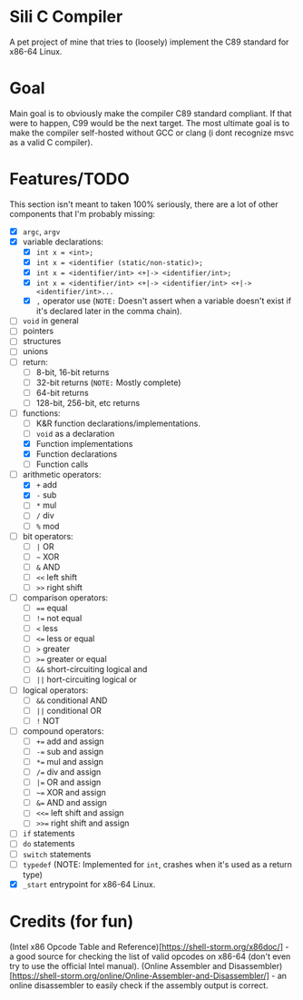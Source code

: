 # Sili C Compiler
A pet project of mine that tries to (loosely) implement the C89 standard for x86-64 Linux.

# Goal
Main goal is to obviously make the compiler C89 standard compliant. If that were to happen, C99 would be the next target. The most ultimate goal is to make the compiler self-hosted without GCC or clang (i dont recognize msvc as a valid C compiler).

# Features/TODO 
This section isn't meant to taken 100% seriously, there are a lot of other components that I'm probably missing:
- [x] `argc`, `argv`
- [x] variable declarations:
    - [x] `int x = <int>;`
    - [x] `int x = <identifier (static/non-static)>;`
    - [x] `int x = <identifier/int> <+|-> <identifier/int>;`
    - [x] `int x = <identifier/int> <+|-> <identifier/int> <+|-> <identifier/int>...`
    - [x] `,` operator use (`NOTE:` Doesn't assert when a variable doesn't exist if it's declared later in the comma chain).
- [ ] `void` in general
- [ ] pointers 
- [ ] structures 
- [ ] unions
- [ ] return:
    - [ ] 8-bit, 16-bit returns
    - [ ] 32-bit returns (`NOTE:` Mostly complete)
    - [ ] 64-bit returns
    - [ ] 128-bit, 256-bit, etc returns
- [ ] functions:
    - [ ] K&R function declarations/implementations.
    - [ ] `void` as a declaration
    - [x] Function implementations
    - [x] Function declarations
    - [ ] Function calls
- [ ] arithmetic operators:
    - [x] `+` add
    - [x] `-` sub
    - [ ] `*` mul
    - [ ] `/` div
    - [ ] `%` mod
- [ ] bit operators:
    - [ ] `|` OR
    - [ ] `~` XOR
    - [ ] `&` AND
    - [ ] `<<` left shift
    - [ ] `>>` right shift
- [ ] comparison operators:
    - [ ] `==` equal
    - [ ] `!=` not equal
    - [ ] `<` less
    - [ ] `<=` less or equal
    - [ ] `>` greater
    - [ ] `>=` greater or equal
    - [ ] `&&` short-circuiting logical and
    - [ ] `||` hort-circuiting logical or
- [ ] logical operators:
    - [ ] `&&` conditional AND
    - [ ] `||` conditional OR
    - [ ] `!` NOT
- [ ] compound operators:
    - [ ] `+=` add and assign
    - [ ] `-=` sub and assign
    - [ ] `*=` mul and assign
    - [ ] `/=` div and assign
    - [ ] `|=` OR and assign
    - [ ] `~=` XOR and assign
    - [ ] `&=` AND and assign
    - [ ] `<<=` left shift and assign
    - [ ] `>>=` right shift and assign 
- [ ] `if` statements
- [ ] `do` statements
- [ ] `switch` statements 
- [ ] `typedef` (NOTE: Implemented for `int`, crashes when it's used as a return type)
- [x] `_start` entrypoint for x86-64 Linux.

# Credits (for fun)
(Intel x86 Opcode Table and Reference)[https://shell-storm.org/x86doc/] - a good source for checking the list of valid opcodes on x86-64 (don't even try to use the official Intel manual).
(Online Assembler and Disassembler)[https://shell-storm.org/online/Online-Assembler-and-Disassembler/] - an online disassembler to easily check if the assembly output is correct.